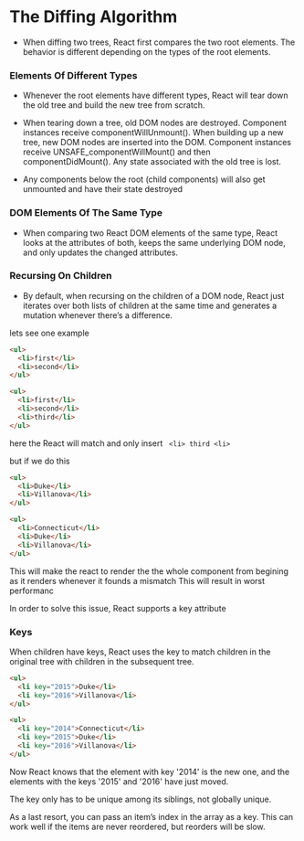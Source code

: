 # The Diffing Algorithm

- When diffing two trees, React first compares the two root elements. The behavior is different depending
  on the types of the root elements.

### Elements Of Different Types

- Whenever the root elements have different types, React will tear down the old tree and build the new
  tree from scratch.

- When tearing down a tree, old DOM nodes are destroyed. Component instances receive componentWillUnmount().
  When building up a new tree, new DOM nodes are inserted into the DOM. Component instances receive
  UNSAFE_componentWillMount() and then componentDidMount(). Any state associated with the old tree is lost.

- Any components below the root (child components) will also get unmounted and have their state destroyed

### DOM Elements Of The Same Type

- When comparing two React DOM elements of the same type, React looks at the attributes of both, keeps the same underlying DOM node, and only updates the changed attributes.

### Recursing On Children

- By default, when recursing on the children of a DOM node, React just iterates over both lists of children at the same time and generates a mutation whenever there’s a difference.

lets see one example

```html
<ul>
  <li>first</li>
  <li>second</li>
</ul>

<ul>
  <li>first</li>
  <li>second</li>
  <li>third</li>
</ul>
```

here the React will match and only insert
` <li> third <li>`

but if we do this

```html
<ul>
  <li>Duke</li>
  <li>Villanova</li>
</ul>

<ul>
  <li>Connecticut</li>
  <li>Duke</li>
  <li>Villanova</li>
</ul>
```

This will make the react to render the the whole component from begining as it renders whenever it founds a mismatch
This will result in worst performanc

In order to solve this issue, React supports a key attribute

### Keys

When children have keys, React uses the key to match children in the original tree with children in the subsequent tree.

```html
<ul>
  <li key="2015">Duke</li>
  <li key="2016">Villanova</li>
</ul>

<ul>
  <li key="2014">Connecticut</li>
  <li key="2015">Duke</li>
  <li key="2016">Villanova</li>
</ul>
```

Now React knows that the element with key '2014' is the new one, and the elements with the keys '2015' and '2016' have just moved.

The key only has to be unique among its siblings, not globally unique.

As a last resort, you can pass an item’s index in the array as a key. This can work well if the items are never reordered, but reorders will be slow.
